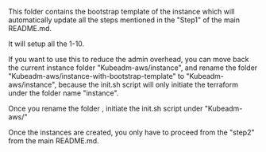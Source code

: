 This folder contains the bootstrap template of the instance which will automatically update all the steps mentioned in the "Step1" of the main README.md.

It will setup all the 1-10.

If you want to use this to reduce the admin overhead, you can move back the current instance folder "Kubeadm-aws/instance", and rename the folder "Kubeadm-aws/instance-with-bootstrap-template" to "Kubeadm-aws/instance", because the init.sh script will only initiate the terraform under the folder name "instance".

Once you rename the folder , initiate the init.sh script under "Kubeadm-aws/"

Once the instances are created, you only have to proceed from the "step2" from the main README.md.
